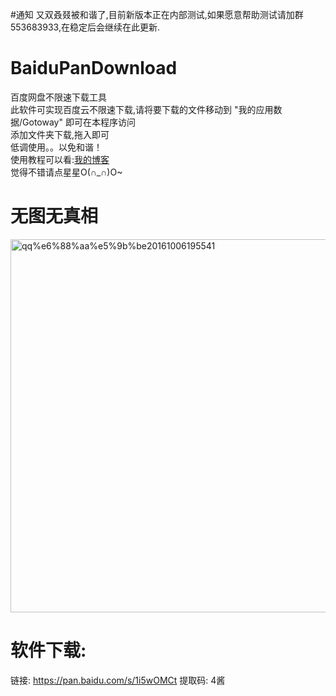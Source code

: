 #通知
又双叒叕被和谐了,目前新版本正在内部测试,如果愿意帮助测试请加群553683933,在稳定后会继续在此更新.
# BaiduPanDownload
百度网盘不限速下载工具</br>
此软件可实现百度云不限速下载,请将要下载的文件移动到     "我的应用数据/Gotoway" 即可在本程序访问</br>
添加文件夹下载,拖入即可</br>
低调使用。。以免和谐！</br>
使用教程可以看:<a href="http://www.mrs4s.top/2016/10/06/%E3%80%90c%E5%B0%8F%E5%B7%A5%E5%85%B7%E3%80%91%E7%99%BE%E5%BA%A6%E7%BD%91%E7%9B%98%E4%B8%8D%E9%99%90%E9%80%9F%E4%B8%8B%E8%BD%BD%E5%B7%A5%E5%85%B7/">我的博客</a></br>
觉得不错请点星星O(∩_∩)O~</br>

# 无图无真相
<img class="alignnone size-full wp-image-99" src="http://www.mrs4s.top/wp-content/uploads/2016/10/QQ截图20161006195541.png" alt="qq%e6%88%aa%e5%9b%be20161006195541" width="721" height="597" />

# 软件下载:
链接: <a href="https://pan.baidu.com/s/1i5wOMCt">https://pan.baidu.com/s/1i5wOMCt</a> 提取码: 4酱
